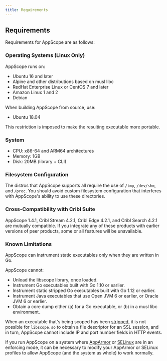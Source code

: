```yaml
---
title: Requirements
---
```


## Requirements

Requirements for AppScope are as follows:

### Operating Systems (Linux Only)

AppScope runs on:

- Ubuntu 16 and later
- Alpine and other distributions based on musl libc
- RedHat Enterprise Linux or CentOS 7 and later
- Amazon Linux 1 and 2
- Debian

When building AppScope from source, use:

- Ubuntu 18.04

This restriction is imposed to make the resulting executable more portable.

### System

- CPU: x86-64 and ARM64 architectures
- Memory: 1GB
- Disk: 20MB (library + CLI)

### Filesystem Configuration

The distros that AppScope supports all require the use of `/tmp`, `/dev/shm`, and `/proc`. You should avoid custom filesystem configuration that interferes with AppScope's ability to use these directories.

### Cross-Compatibility with Cribl Suite

AppScope 1.4.1, Cribl Stream 4.2.1, Cribl Edge 4.2.1, and Cribl Search 4.2.1 are mutually compatible. If you integrate any of these products with earlier versions of peer products, some or all features will be unavailable.

### Known Limitations

AppScope can instrument static executables only when they are written in Go.

AppScope cannot:

- Unload the libscope library, once loaded.
- Instrument Go executables built with Go 1.10 or earlier.
- Instrument static stripped Go executables built with Go 1.12 or earlier.
- Instrument Java executables that use Open JVM 6 or earlier, or Oracle JVM 6 or earlier.
- Obtain a core dump either (a) for a Go executable, or (b) in a musl libc environment.

When an executable that's being scoped has been [stripped](https://en.wikipedia.org/wiki/Strip_(Unix)), it is not possible for `libscope.so` to obtain a file descriptor for an SSL session, and in turn, AppScope cannot include IP and port number fields in HTTP events.

If you run AppScope on a system where [AppArmor](https://apparmor.net/) or [SELinux](https://github.com/SELinuxProject/selinux) are in an enforcing mode, it can be necessary to modify your AppArmor or SELinux profiles to allow AppScope (and the system as whole) to work normally.
